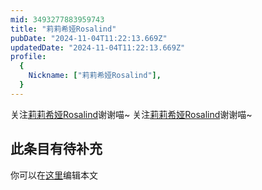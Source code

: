 ```yaml
---
mid: 3493277883959743
title: "莉莉希娅Rosalind"
pubDate: "2024-11-04T11:22:13.669Z"
updatedDate: "2024-11-04T11:22:13.669Z"
profile:
  {
    Nickname: ["莉莉希娅Rosalind"],
  }
---
```


关注[莉莉希娅Rosalind](https://space.bilibili.com/3493277883959743)谢谢喵~ 关注[莉莉希娅Rosalind](https://space.bilibili.com/3493277883959743)谢谢喵~

## 此条目有待补充
你可以在[这里](https://github.com/Yuhanawa/VTuber.ICU-Content/edit/master/v/莉莉希娅Rosalind/index.md)编辑本文
